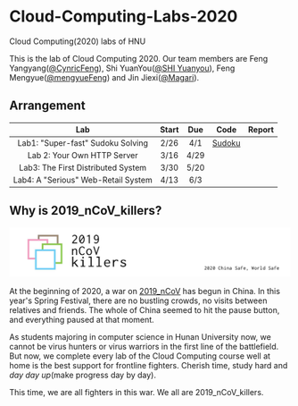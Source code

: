 # Cloud-Computing-Labs-2020
Cloud Computing(2020) labs of HNU

This is the lab of Cloud Computing 2020. Our team members are Feng Yangyang([@CynricFeng](https://github.com/CynricFeng)), Shi YuanYou([@SHI Yuanyou](https://github.com/master2vic)), Feng Mengyue([@mengyueFeng](https://github.com/mengyueFeng)) and Jin Jiexi([@Magari](https://github.com/jjxsxxn)).

## Arrangement

|                 Lab                 | Start | Due  | Code | Report |
| :---------------------------------: | :---: | :--: | :--: | :----: |
|  Lab1: "Super-fast" Sudoku Solving  | 2/26  | 4/1  |  [Sudoku](Lab1/src/Sudoku)    |        |
|     Lab 2: Your Own HTTP Server     | 3/16  | 4/29 |      |        |
| Lab3: The First Distributed System  | 3/30  | 5/20 |      |        |
| Lab4: A "Serious" Web-Retail System | 4/13  | 6/3  |      |        |

## Why is 2019_nCoV_killers?

![avatar](logo.jpg)

At the beginning of 2020, a war on [2019_nCoV](https://baike.baidu.com/item/2019%E6%96%B0%E5%9E%8B%E5%86%A0%E7%8A%B6%E7%97%85%E6%AF%92/24267858?fromtitle=2019nCoV&fromid=24267861&fr=aladdin) has begun in China.  In this year's Spring Festival, there are no bustling crowds, no visits between relatives and friends. The whole of China seemed to hit the pause button, and everything paused at that moment.

As students majoring in computer science in Hunan University now, we cannot be virus hunters or virus warriors in the first line of the battlefield. But now, we complete every lab of the Cloud Computing course well at home is the best support for frontline fighters. Cherish time, study hard and *day day up*(make progress day by day).


This time, we are all fighters in this war. We all are 2019_nCoV_killers.